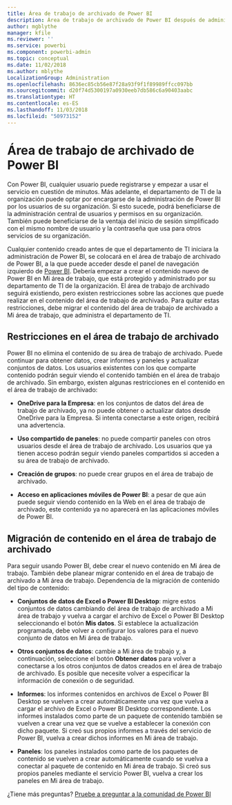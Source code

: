 ```yaml
---
title: Área de trabajo de archivado de Power BI
description: Área de trabajo de archivado de Power BI después de administrar al inquilino de Office 365
author: mgblythe
manager: kfile
ms.reviewer: ''
ms.service: powerbi
ms.component: powerbi-admin
ms.topic: conceptual
ms.date: 11/02/2018
ms.author: mblythe
LocalizationGroup: Administration
ms.openlocfilehash: 8636ec85cb56e87f28a93f9f1f89989ffcc097bb
ms.sourcegitcommit: d20f74d5300197a0930eeb7db586c6a90403aabc
ms.translationtype: HT
ms.contentlocale: es-ES
ms.lasthandoff: 11/03/2018
ms.locfileid: "50973152"
---
```

# <a name="power-bi-archived-workspace"></a>Área de trabajo de archivado de Power BI

Con Power BI, cualquier usuario puede registrarse y empezar a usar el servicio en cuestión de minutos.  Más adelante, el departamento de TI de la organización puede optar por encargarse de la administración de Power BI por los usuarios de su organización.  Si esto sucede, podrá beneficiarse de la administración central de usuarios y permisos en su organización. También puede beneficiarse de la ventaja del inicio de sesión simplificado con el mismo nombre de usuario y la contraseña que usa para otros servicios de su organización.

Cualquier contenido creado antes de que el departamento de TI iniciara la administración de Power BI, se colocará en el área de trabajo de archivado de Power BI, a la que puede acceder desde el panel de navegación izquierdo de [Power BI](https://app.powerbi.com). Debería empezar a crear el contenido nuevo de Power BI en Mi área de trabajo, que está protegido y administrado por su departamento de TI de la organización.  El área de trabajo de archivado seguirá existiendo, pero existen restricciones sobre las acciones que puede realizar en el contenido del área de trabajo de archivado.  Para quitar estas restricciones, debe migrar el contenido del área de trabajo de archivado a Mi área de trabajo, que administra el departamento de TI.

## <a name="restrictions-in-your-archived-workspace"></a>Restricciones en el área de trabajo de archivado

Power BI no elimina el contenido de su área de trabajo de archivado. Puede continuar para obtener datos, crear informes y paneles y actualizar conjuntos de datos. Los usuarios existentes con los que comparte contenido podrán seguir viendo el contenido también en el área de trabajo de archivado. Sin embargo, existen algunas restricciones en el contenido en el área de trabajo de archivado:

* **OneDrive para la Empresa**: en los conjuntos de datos del área de trabajo de archivado, ya no puede obtener o actualizar datos desde OneDrive para la Empresa.  Si intenta conectarse a este origen, recibirá una advertencia.

* **Uso compartido de paneles**: no puede compartir paneles con otros usuarios desde el área de trabajo de archivado.  Los usuarios que ya tienen acceso podrán seguir viendo paneles compartidos si acceden a su área de trabajo de archivado.

* **Creación de grupos**: no puede crear grupos en el área de trabajo de archivado.

* **Acceso en aplicaciones móviles de Power BI**: a pesar de que aún puede seguir viendo contenido en la Web en el área de trabajo de archivado, este contenido ya no aparecerá en las aplicaciones móviles de Power BI.

## <a name="migrating-content-in-your-archived-workspace"></a>Migración de contenido en el área de trabajo de archivado

Para seguir usando Power BI, debe crear el nuevo contenido en Mi área de trabajo. También debe planear migrar contenido en el área de trabajo de archivado a Mi área de trabajo.  Dependencia de la migración de contenido del tipo de contenido:

* **Conjuntos de datos de Excel o Power BI Desktop**: migre estos conjuntos de datos cambiando del área de trabajo de archivado a Mi área de trabajo y vuelva a cargar el archivo de Excel o Power BI Desktop seleccionando el botón **Mis datos**.  Si establece la actualización programada, debe volver a configurar los valores para el nuevo conjunto de datos en Mi área de trabajo.

* **Otros conjuntos de datos**: cambie a Mi área de trabajo y, a continuación, seleccione el botón **Obtener datos** para volver a conectarse a los otros conjuntos de datos creados en el área de trabajo de archivado.  Es posible que necesite volver a especificar la información de conexión o de seguridad.

* **Informes**: los informes contenidos en archivos de Excel o Power BI Desktop se vuelven a crear automáticamente una vez que vuelva a cargar el archivo de Excel o Power BI Desktop correspondiente. Los informes instalados como parte de un paquete de contenido también se vuelven a crear una vez que se vuelve a establecer la conexión con dicho paquete. Si creó sus propios informes a través del servicio de Power BI, vuelva a crear dichos informes en Mi área de trabajo.

* **Paneles**: los paneles instalados como parte de los paquetes de contenido se vuelven a crear automáticamente cuando se vuelva a conectar al paquete de contenido en Mi área de trabajo. Si creó sus propios paneles mediante el servicio Power BI, vuelva a crear los paneles en Mi área de trabajo.

¿Tiene más preguntas? [Pruebe a preguntar a la comunidad de Power BI](http://community.powerbi.com/)

